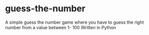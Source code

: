 # guess-the-number
A simple guess the number game where you have to guess the right number from a value between 1- 100 
Written in Python
